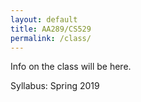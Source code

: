 ```yaml
---
layout: default
title: AA289/CS529
permalink: /class/
---
```


Info on the class will be here.

Syllabus: Spring 2019
